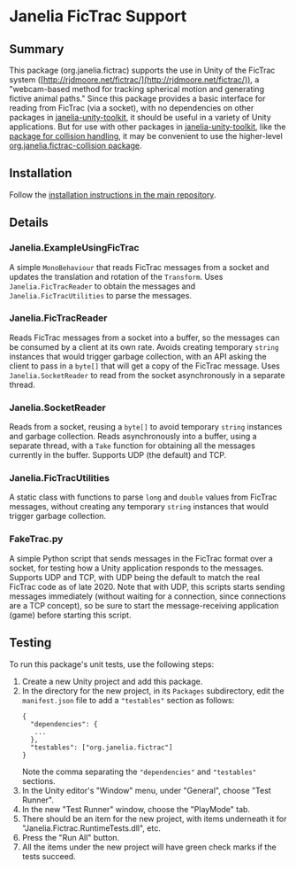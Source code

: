 # Janelia FicTrac Support

## Summary

This package (org.janelia.fictrac) supports the use in Unity of the FicTrac system ([http://rjdmoore.net/fictrac/](http://rjdmoore.net/fictrac/)), a "webcam-based method for tracking spherical motion and generating fictive animal paths."  Since this package provides a basic interface for reading from FicTrac (via a socket), with no dependencies on other packages in [janelia-unity-toolkit](https://github.com/JaneliaSciComp/janelia-unity-toolkit), it should be useful in a variety of Unity applications.  But for use with other packages in [janelia-unity-toolkit](https://github.com/JaneliaSciComp/janelia-unity-toolkit), like the [package for collision handling](https://github.com/JaneliaSciComp/janelia-unity-toolkit/tree/master/org.janelia.collision-handling), it may be convenient to use the higher-level
[org.janelia.fictrac-collision package](https://github.com/JaneliaSciComp/janelia-unity-toolkit/tree/master/org.janelia.fictrac-collision).

## Installation

Follow the [installation instructions in the main repository](https://github.com/JaneliaSciComp/janelia-unity-toolkit/blob/master/README.md#installation).

## Details

### Janelia.ExampleUsingFicTrac

A simple `MonoBehaviour` that reads FicTrac messages from a socket and updates the translation and rotation of the `Transform`.  Uses `Janelia.FicTracReader` to obtain the messages and `Janelia.FicTracUtilities` to parse the messages.

### Janelia.FicTracReader

Reads FicTrac messages from a socket into a buffer, so the messages can be consumed by a client at its own rate.  Avoids creating temporary `string` instances that would trigger garbage collection, with an API asking the client to pass in a `byte[]` that will get a copy of the FicTrac message.  Uses `Janelia.SocketReader` to read from the socket asynchronously in a separate thread.

### Janelia.SocketReader

Reads from a socket, reusing a `byte[]` to avoid temporary `string` instances and garbage collection.  Reads asynchronously into a buffer, using a separate thread, with a `Take` function for obtaining all the messages currently in the buffer.  Supports UDP (the default) and TCP.

### Janelia.FicTracUtilities

A static class with functions to parse `long` and `double` values from FicTrac messages, without creating any temporary `string` instances that would trigger garbage collection.

### FakeTrac.py

A simple Python script that sends messages in the FicTrac format over a socket, for testing how a Unity application responds to the messages.  Supports UDP and TCP, with UDP being the default to match the real FicTrac code as of late 2020.  Note that with UDP, this scripts starts sending messages immediately (without waiting for a connection, since connections are a TCP concept), so be sure to start the message-receiving application (game) before starting this script.

## Testing

To run this package's unit tests, use the following steps:
1. Create a new Unity project and add this package.
2. In the directory for the new project, in its `Packages` subdirectory, edit the `manifest.json` file to add a `"testables"` section as follows:
    ```
    {
      "dependencies": {
       ...
      },
      "testables": ["org.janelia.fictrac"]
    }
    ```
    Note the comma separating the `"dependencies"` and `"testables"` sections.
3. In the Unity editor's "Window" menu, under "General", choose "Test Runner".
4. In the new "Test Runner" window, choose the "PlayMode" tab.
5. There should be an item for the new project, with items underneath it for "Janelia.Fictrac.RuntimeTests.dll", etc.
6. Press the "Run All" button.
7. All the items under the new project will have green check marks if the tests succeed.
